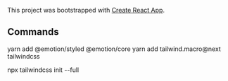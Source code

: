 This project was bootstrapped with [Create React App](https://github.com/facebook/create-react-app).

## Commands

yarn add @emotion/styled @emotion/core
yarn add tailwind.macro@next tailwindcss

npx tailwindcss init --full